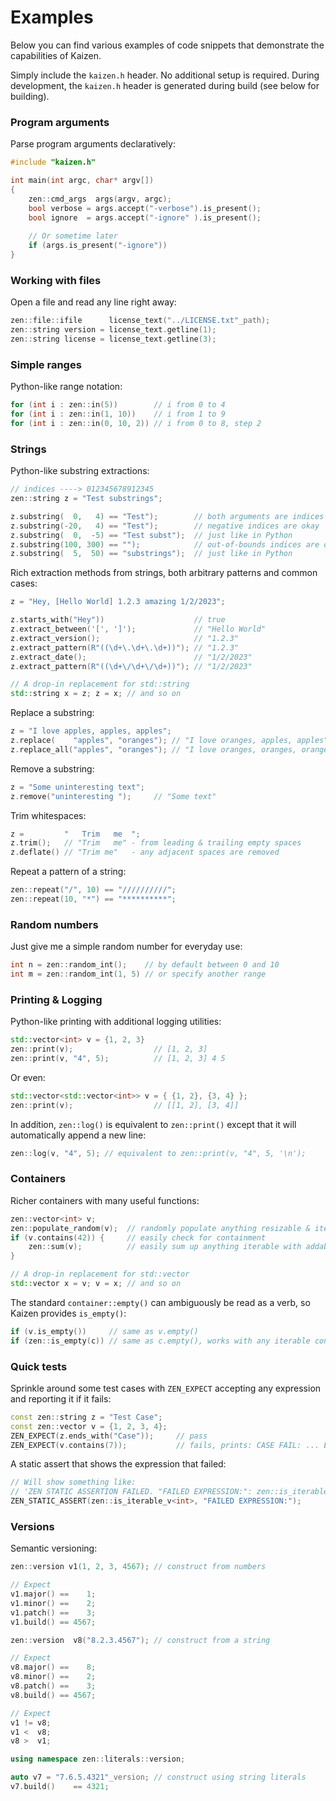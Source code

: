 # Examples

Below you can find various examples of code snippets that demonstrate the capabilities of Kaizen.

Simply include the `kaizen.h` header. No additional setup is required.
During development, the `kaizen.h` header is generated during build (see below for building).

### Program arguments
Parse program arguments declaratively:
```cpp
#include "kaizen.h"

int main(int argc, char* argv[])
{
    zen::cmd_args  args(argv, argc);
    bool verbose = args.accept("-verbose").is_present();
    bool ignore  = args.accept("-ignore" ).is_present();
    
    // Or sometime later
    if (args.is_present("-ignore"))
}
```
### Working with files
Open a file and read any line right away:
```cpp
zen::file::ifile      license_text("../LICENSE.txt"_path);
zen::string version = license_text.getline(1);
zen::string license = license_text.getline(3);
```
### Simple ranges
Python-like range notation:
```cpp
for (int i : zen::in(5))        // i from 0 to 4
for (int i : zen::in(1, 10))    // i from 1 to 9
for (int i : zen::in(0, 10, 2)) // i from 0 to 8, step 2
```
### Strings
Python-like substring extractions:
```cpp
// indices ----> 012345678912345
zen::string z = "Test substrings";

z.substring(  0,   4) == "Test");        // both arguments are indices
z.substring(-20,   4) == "Test");        // negative indices are okay
z.substring(  0,  -5) == "Test subst");  // just like in Python
z.substring(100, 300) == "");            // out-of-bounds indices are okay too
z.substring(  5,  50) == "substrings");  // just like in Python
```
Rich extraction methods from strings, both arbitrary patterns and common cases:
```cpp
z = "Hey, [Hello World] 1.2.3 amazing 1/2/2023";

z.starts_with("Hey"))                    // true
z.extract_between('[', ']');             // "Hello World"
z.extract_version();                     // "1.2.3"
z.extract_pattern(R"((\d+\.\d+\.\d+))"); // "1.2.3"
z.extract_date();                        // "1/2/2023"
z.extract_pattern(R"((\d+\/\d+\/\d+))"); // "1/2/2023"

// A drop-in replacement for std::string
std::string x = z; z = x; // and so on
```
Replace a substring:
```cpp
z = "I love apples, apples, apples";
z.replace(    "apples", "oranges"); // "I love oranges, apples, apples"
z.replace_all("apples", "oranges"); // "I love oranges, oranges, oranges"
```
Remove a substring:
```cpp
z = "Some uninteresting text";
z.remove("uninteresting ");     // "Some text"
```
Trim whitespaces:
```cpp
z =         "   Trim   me  ";
z.trim();   // "Trim   me" - from leading & trailing empty spaces
z.deflate() // "Trim me"   - any adjacent spaces are removed
```
Repeat a pattern of a string:
```cpp
zen::repeat("/", 10) == "//////////";
zen::repeat(10, "*") == "**********";
```
### Random numbers
Just give me a simple random number for everyday use:
```cpp
int n = zen::random_int();    // by default between 0 and 10
int m = zen::random_int(1, 5) // or specify another range
```
### Printing & Logging
Python-like printing with additional logging utilities:
```cpp
std::vector<int> v = {1, 2, 3}
zen::print(v);                  // [1, 2, 3]
zen::print(v, "4", 5);          // [1, 2, 3] 4 5
```
Or even:
```cpp
std::vector<std::vector<int>> v = { {1, 2}, {3, 4} };
zen::print(v);                  // [[1, 2], [3, 4]]
```
In addition, `zen::log()` is equivalent to `zen::print()` except that it will automatically append a new line:
```cpp
zen::log(v, "4", 5); // equivalent to zen::print(v, "4", 5, '\n');
```
### Containers
Richer containers with many useful functions:
```cpp
zen::vector<int> v;
zen::populate_random(v);  // randomly populate anything resizable & iterable
if (v.contains(42)) {     // easily check for containment
    zen::sum(v);          // easily sum up anything iterable with addable elements
}

// A drop-in replacement for std::vector
std::vector x = v; v = x; // and so on
```
The standard `container::empty()` can ambiguously be read as a verb, so Kaizen provides `is_empty()`:
```cpp
if (v.is_empty())     // same as v.empty()
if (zen::is_empty(c)) // same as c.empty(), works with any iterable container c
```
### Quick tests
Sprinkle around some test cases with `ZEN_EXPECT` accepting any expression and reporting it if it fails:
```cpp
const zen::string z = "Test Case";
const zen::vector v = {1, 2, 3, 4};
ZEN_EXPECT(z.ends_with("Case"));     // pass
ZEN_EXPECT(v.contains(7));           // fails, prints: CASE FAIL: ... EXPECTED: v.contains(7)
```
A static assert that shows the expression that failed:
```cpp
// Will show something like:
// 'ZEN STATIC ASSERTION FAILED. "FAILED EXPRESSION:": zen::is_iterable_v<int>'
ZEN_STATIC_ASSERT(zen::is_iterable_v<int>, "FAILED EXPRESSION:");
```
### Versions
Semantic versioning:
```cpp
zen::version v1(1, 2, 3, 4567); // construct from numbers

// Expect
v1.major() ==    1;
v1.minor() ==    2;
v1.patch() ==    3;
v1.build() == 4567;

zen::version  v8("8.2.3.4567"); // construct from a string

// Expect
v8.major() ==    8;
v8.minor() ==    2;
v8.patch() ==    3;
v8.build() == 4567;

// Expect
v1 != v8;
v1 <  v8;
v8 >  v1;

using namespace zen::literals::version;

auto v7 = "7.6.5.4321"_version; // construct using string literals
v7.build()    == 4321;
```
